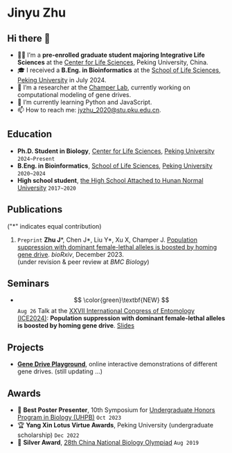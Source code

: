# Jinyu Zhu

## Hi there 👋

- 👨‍🎓 I’m a **pre-enrolled graduate student majoring Integrative Life Sciences** at the [Center for Life Sciences](http://www.cls.edu.cn/), Peking University, China.
- 🎓 I received a **B.Eng. in Bioinformatics** at the [School of Life Sciences](https://bio.pku.edu.cn/), [Peking University](https://www.pku.edu.cn/) in July 2024.
- 🔬 I’m a researcher at the [Champer Lab](https://jchamper.github.io/), currently working on computational modeling of gene drives.
- 🌱 I’m currently learning Python and JavaScript.
- 📫 How to reach me: <jyzhu_2020@stu.pku.edu.cn>.

## Education

- **Ph.D. Student in Biology**,
  [Center for Life Sciences](http://www.cls.edu.cn/),
  [Peking University](https://www.pku.edu.cn/) `2024~Present`
- **B.Eng. in Bioinformatics**,
  [School of Life Sciences](https://bio.pku.edu.cn/),
  [Peking University](https://www.pku.edu.cn/) `2020~2024`
- **High school student**,
  [the High School Attached to Hunan Normal University](https://www.hnsdfz.org) `2017~2020`

## Publications

("*" indicates equal contribution)

1. `Preprint` **Zhu J**\*, Chen J\*, Liu Y\*, Xu X, Champer J. [Population suppression with dominant female-lethal alleles is boosted by homing gene drive](https://www.biorxiv.org/content/10.1101/2023.12.05.570109v1). *bioRxiv*, December 2023.  
  (under revision & peer review at *BMC Biology*)

## Seminars

- $$ \color{green}\textbf{NEW} $$ `Aug 26` Talk at the [XXVII International Congress of Entomology (ICE2024)](https://ice2024.org/): **Population suppression with dominant female-lethal alleles is boosted by homing gene drive**. [Slides](static/Jinyu_ICE2024.pdf)

## Projects

- **[Gene Drive Playground](https://jyzhu-pointless.github.io/Gene-drive-playground/)**, online interactive demonstrations of different gene drives. (still updating ...)

## Awards

- 🏅 **Best Poster Presenter**, 10th Symposium for [Undergraduate Honors Program in Biology (UHPB)](http://web.bio.pku.edu.cn/UHPB/) `Oct 2023`
- 🏆 **Yang Xin Lotus Virtue Awards**, Peking University (undergraduate scholarship) `Dec 2022`
- 🥈 **Silver Award**, [28th China National Biology Olympiad](http://czs.ioz.cas.cn/swxjs/qgjs/201908/t20190820_510064.html) `Aug 2019`
